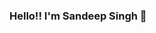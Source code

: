 ### Hello!! I'm Sandeep Singh 👋

<!--
**sandeep-singh26/sandeep-singh26** is a ✨ _special_ ✨ repository because its `README.md` (this file) appears on your GitHub profile.

Here are some ideas to get you started:

- 🔭 I’m currently working on Web Development
- 🌱 I’m currently learning ReactJS
- 👯 I’m looking to collaborate on ...
- 🤔 I’m looking for help with ...
- 💬 Ask me about any web or tech related stuff.
- 📫 How to reach me: on instagram @i_em_sandeep._
- 😄 Pronouns: ...
- ⚡ Fun fact: ...
-->
